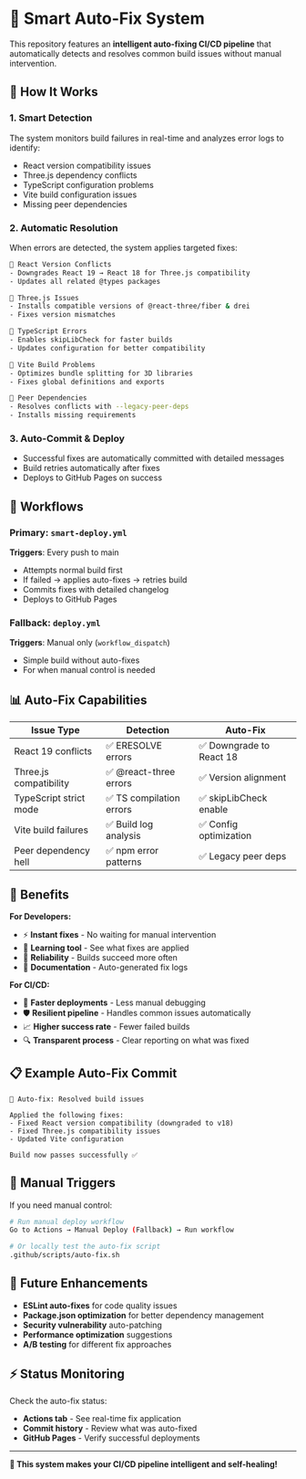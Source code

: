 # 🤖 Smart Auto-Fix System

This repository features an **intelligent auto-fixing CI/CD pipeline** that automatically detects and resolves common build issues without manual intervention.

## 🎯 How It Works

### 1. **Smart Detection**
The system monitors build failures in real-time and analyzes error logs to identify:
- React version compatibility issues
- Three.js dependency conflicts  
- TypeScript configuration problems
- Vite build configuration issues
- Missing peer dependencies

### 2. **Automatic Resolution**
When errors are detected, the system applies targeted fixes:

```bash
🔧 React Version Conflicts
- Downgrades React 19 → React 18 for Three.js compatibility
- Updates all related @types packages

🔧 Three.js Issues  
- Installs compatible versions of @react-three/fiber & drei
- Fixes version mismatches

🔧 TypeScript Errors
- Enables skipLibCheck for faster builds
- Updates configuration for better compatibility

🔧 Vite Build Problems
- Optimizes bundle splitting for 3D libraries
- Fixes global definitions and exports

🔧 Peer Dependencies
- Resolves conflicts with --legacy-peer-deps
- Installs missing requirements
```

### 3. **Auto-Commit & Deploy**
- Successful fixes are automatically committed with detailed messages
- Build retries automatically after fixes
- Deploys to GitHub Pages on success

## 🚀 Workflows

### Primary: `smart-deploy.yml`
**Triggers**: Every push to main
- Attempts normal build first
- If failed → applies auto-fixes → retries build
- Commits fixes with detailed changelog
- Deploys to GitHub Pages

### Fallback: `deploy.yml` 
**Triggers**: Manual only (`workflow_dispatch`)
- Simple build without auto-fixes
- For when manual control is needed

## 📊 Auto-Fix Capabilities

| Issue Type | Detection | Auto-Fix |
|------------|-----------|----------|
| React 19 conflicts | ✅ ERESOLVE errors | ✅ Downgrade to React 18 |
| Three.js compatibility | ✅ @react-three errors | ✅ Version alignment |
| TypeScript strict mode | ✅ TS compilation errors | ✅ skipLibCheck enable |
| Vite build failures | ✅ Build log analysis | ✅ Config optimization |
| Peer dependency hell | ✅ npm error patterns | ✅ Legacy peer deps |

## 🎉 Benefits

**For Developers:**
- ⚡ **Instant fixes** - No waiting for manual intervention
- 🧠 **Learning tool** - See what fixes are applied
- 🔄 **Reliability** - Builds succeed more often
- 📝 **Documentation** - Auto-generated fix logs

**For CI/CD:**
- 🚀 **Faster deployments** - Less manual debugging
- 🛡️ **Resilient pipeline** - Handles common issues automatically  
- 📈 **Higher success rate** - Fewer failed builds
- 🔍 **Transparent process** - Clear reporting on what was fixed

## 📋 Example Auto-Fix Commit

```
🤖 Auto-fix: Resolved build issues

Applied the following fixes:
- Fixed React version compatibility (downgraded to v18)
- Fixed Three.js compatibility issues  
- Updated Vite configuration

Build now passes successfully ✅
```

## 🔧 Manual Triggers

If you need manual control:

```bash
# Run manual deploy workflow
Go to Actions → Manual Deploy (Fallback) → Run workflow

# Or locally test the auto-fix script
.github/scripts/auto-fix.sh
```

## 🎯 Future Enhancements

- **ESLint auto-fixes** for code quality issues
- **Package.json optimization** for better dependency management  
- **Security vulnerability** auto-patching
- **Performance optimization** suggestions
- **A/B testing** for different fix approaches

## ⚡ Status Monitoring

Check the auto-fix status:
- **Actions tab** - See real-time fix application
- **Commit history** - Review what was auto-fixed
- **GitHub Pages** - Verify successful deployments

---

**🎉 This system makes your CI/CD pipeline intelligent and self-healing!**